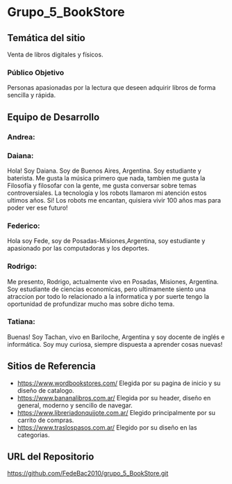 # Grupo_5_BookStore
## Temática del sitio
Venta de libros digitales y físicos.

### Público Objetivo
Personas apasionadas por la lectura que deseen adquirir libros de forma sencilla y rápida.

## Equipo de Desarrollo

### Andrea:

### Daiana:
Hola! Soy Daiana. Soy de Buenos Aires, Argentina. Soy estudiante y baterista. Me gusta la música primero que nada, tambien me gusta la Filosofía y filosofar con la gente, me gusta conversar sobre temas controversiales. La tecnología y los robots llamaron mi atención estos ultimos años. Si! Los robots me encantan, quisiera vivir 100 años mas para poder ver ese futuro!  

### Federico: 
Hola soy Fede, soy de Posadas-Misiones,Argentina, soy estudiante y apasionado por las computadoras y los deportes.

### Rodrigo:
Me presento, Rodrigo, actualmente vivo en Posadas, Misiones, Argentina. Soy estudiante de ciencias economicas, pero ultimamente siento una atraccion por todo lo relacionado a la informatica y por suerte tengo la oportunidad de profundizar mucho mas sobre dicho tema. 
### Tatiana:
Buenas! Soy Tachan, vivo en Bariloche, Argentina y soy docente de inglés e informática. Soy muy curiosa, siempre dispuesta a aprender cosas nuevas!

## Sitios de Referencia
* https://www.wordbookstores.com/
Elegida por su pagina de inicio y su diseño de catalogo.
* https://www.bananalibros.com.ar/
Elegida por su header, diseño en general, moderno y sencillo de navegar.
* https://www.libreriadonquijote.com.ar/
Elegido principalmente por su carrito de compras.
* https://www.traslospasos.com.ar/
Elegido por su diseño en las categorias.

## URL del Repositorio
https://github.com/FedeBac2010/grupo_5_BookStore.git
